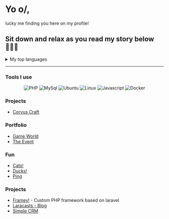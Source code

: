 # Yo o/,
lucky me finding you here on my profile!

Sit down and relax as you read my story below 🧘‍♀🔥
---

<details>
<summary>My top languages</summary>

| Rank | Languages |
|-----:|-----------|
|     1| MySQL     |
|     2| PHP       |
|     3| Python    |
|     4| Bash      |
> Draw something on the endlessly vast white tomorrow.
</details>

-----

### Tools I use
<div align="center">
    <img src="https://img.shields.io/badge/PHP-6495ED?logo=php&logoColor=white&style=for-the-badge" alt="PHP">
    <img src="https://img.shields.io/badge/mysql-00758F?logo=mySql&logoColor=white&style=for-the-badge" alt="MySql">
    <img src="https://img.shields.io/badge/Ubuntu-E95420?logo=ubuntu&logoColor=white&style=for-the-badge" alt="Ubuntu">
    <img src="https://img.shields.io/badge/-Linux-grey?logo=linux&style=for-the-badge" alt="Linux">
    <img src="https://img.shields.io/badge/Javascript-f0db4f?logo=javascript&logoColor=323330&style=for-the-badge" alt="Javascript">
    <img src="https://img.shields.io/badge/Docker-0db7ed?logo=docker&logoColor=white&style=for-the-badge" alt="Docker">
</div>

### Projects
- [Corvus Craft](https://corvus-craft.lnikol.com/)

### Portfolio
- [Game World](https://game-world.lnikol.com)
- [The Event](https://the-event.lnikol.com)

### Fun
- [Cats!](https://cat.lnikol.com)
- [Ducks!](https://duck.lnikol.com)
- [Ping](https://ping.lnikol.com)

### Projects
- [Framey!](https://github.com/lnikoI/framey) - Custom PHP framework based on laravel
- [Laracasts - Blog](https://github.com/lnikoI/laracasts-Blog)
- [Simple CRM](https://github.com/lnikoI/laravel-simple-CRM)
